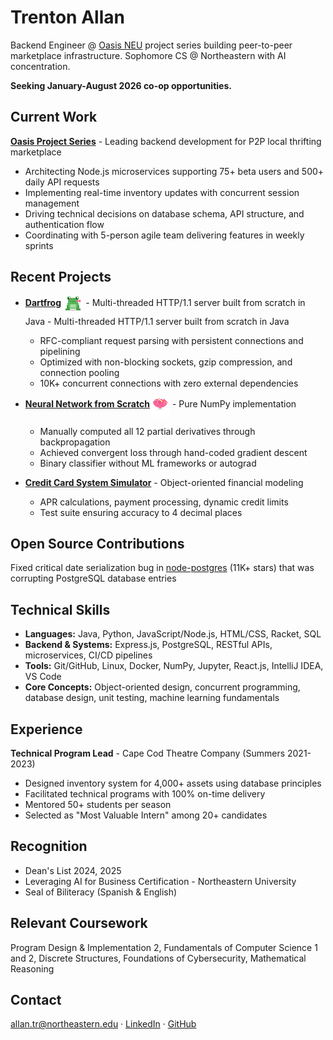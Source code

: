 # Trenton Allan

Backend Engineer @ [Oasis NEU](https://github.com/oasis-neu) project series building peer-to-peer marketplace infrastructure. Sophomore CS @ Northeastern with AI concentration.

**Seeking January-August 2026 co-op opportunities.**

## Current Work

**[Oasis Project Series](https://github.com/oasis-neu)** - Leading backend development for P2P local thrifting marketplace
- Architecting Node.js microservices supporting 75+ beta users and 500+ daily API requests
- Implementing real-time inventory updates with concurrent session management
- Driving technical decisions on database schema, API structure, and authentication flow
- Coordinating with 5-person agile team delivering features in weekly sprints

## Recent Projects

- **[Dartfrog](https://github.com/trentonallan/dartfrog)  <img src="frog.svg" width="32" height="32" align="middle"/>**  - Multi-threaded HTTP/1.1 server built from scratch in Java - Multi-threaded HTTP/1.1 server built from scratch in Java
   
  - RFC-compliant request parsing with persistent connections and pipelining
  - Optimized with non-blocking sockets, gzip compression, and connection pooling
  - 10K+ concurrent connections with zero external dependencies

- **[Neural Network from Scratch](https://github.com/trentonallan/neural-network-py)<img src="brain.svg" width="32" height="32" align="middle"/>** - Pure NumPy implementation 
  - Manually computed all 12 partial derivatives through backpropagation
  - Achieved convergent loss through hand-coded gradient descent
  - Binary classifier without ML frameworks or autograd

- **[Credit Card System Simulator](https://github.com/trentonallan/credit-simulator)** - Object-oriented financial modeling
  - APR calculations, payment processing, dynamic credit limits
  - Test suite ensuring accuracy to 4 decimal places

## Open Source Contributions

Fixed critical date serialization bug in [node-postgres](https://github.com/brianc/node-postgres) (11K+ stars) that was corrupting PostgreSQL database entries

## Technical Skills

- **Languages:** Java, Python, JavaScript/Node.js, HTML/CSS, Racket, SQL
- **Backend & Systems:** Express.js, PostgreSQL, RESTful APIs, microservices, CI/CD pipelines
- **Tools:** Git/GitHub, Linux, Docker, NumPy, Jupyter, React.js, IntelliJ IDEA, VS Code
- **Core Concepts:** Object-oriented design, concurrent programming, database design, unit testing, machine learning fundamentals

## Experience

**Technical Program Lead** - Cape Cod Theatre Company (Summers 2021-2023)
- Designed inventory system for 4,000+ assets using database principles
- Facilitated technical programs with 100% on-time delivery
- Mentored 50+ students per season
- Selected as "Most Valuable Intern" among 20+ candidates

## Recognition

- Dean's List 2024, 2025
- Leveraging AI for Business Certification - Northeastern University
- Seal of Biliteracy (Spanish & English)

## Relevant Coursework

Program Design & Implementation 2, Fundamentals of Computer Science 1 and 2, Discrete Structures, Foundations of Cybersecurity, Mathematical Reasoning

## Contact

[allan.tr@northeastern.edu](mailto:allan.tr@northeastern.edu) · [LinkedIn](https://linkedin.com/in/trentonallan) · [GitHub](https://github.com/trentonallan)
